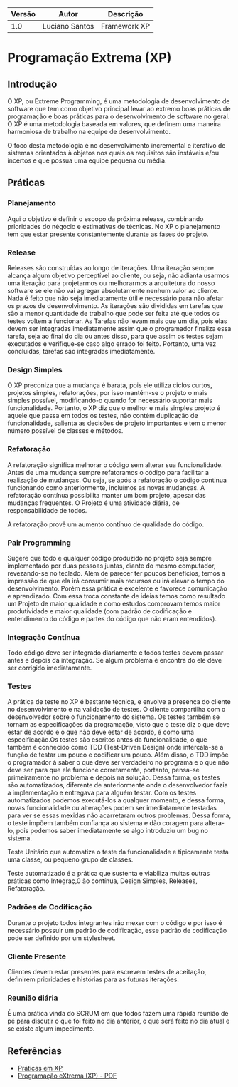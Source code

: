 |Versão|Autor|Descrição|
|------|-----|---------|
|1.0|Luciano Santos|Framework XP|

# Programação Extrema (XP)

## Introdução
O XP, ou Extreme Programming, é uma metodologia de desenvolvimento de software que tem como objetivo principal levar ao extremo boas práticas de programação e boas práticas para o desenvolvimento de software no geral. O XP é uma metodologia baseada em valores, que definem uma maneira harmoniosa de trabalho na equipe de desenvolvimento.

O foco desta metodologia é no desenvolvimento incremental e iterativo de sistemas orientados à objetos nos quais os requisitos são instáveis e/ou incertos e que possua uma equipe pequena ou média.

## Práticas

### Planejamento

Aqui o objetivo é definir o escopo da próxima release, combinando prioridades do négocio e estimativas de técnicas. No XP o planejamento tem que estar presente constantemente durante as fases do projeto.

### Release
Releases são construídas ao longo de iterações. Uma iteração sempre alcança algum objetivo perceptível ao cliente, ou seja, não adianta usarmos uma iteração para projetarmos ou melhorarmos a arquitetura do nosso software se ele não vai agregar absolutamente nenhum valor ao cliente. Nada é feito que não seja imediatamente útil e necessário para não afetar os prazos de desenvolvimento. As iterações são divididas em tarefas que são a menor quantidade de trabalho que pode ser feita até que todos os testes voltem a funcionar. As Tarefas não levam mais que um dia, pois elas devem ser integradas imediatamente assim que o programador finaliza essa tarefa, seja ao final do dia ou antes disso, para que assim os testes sejam executados e verifique-se caso algo errado foi feito. Portanto, uma vez concluídas, tarefas são integradas imediatamente.

### Design Simples
O XP preconiza que a mudança é barata, pois ele utiliza ciclos curtos, projetos simples, refatorações, por isso mantém-se o projeto o mais simples possível, modificando-o quando for necessário suportar mais funcionalidade. Portanto, o XP diz que o melhor e mais simples projeto é aquele que passa em todos os testes, não contém duplicação de funcionalidade, salienta as decisões de projeto importantes e tem o menor número possível de classes e métodos.

### Refatoração
A refatoração significa melhorar o código sem alterar sua funcionalidade. Antes de uma mudança sempre refatoramos o código para facilitar a realização de mudanças. Ou seja, se após a refatoração o código continua funcionando como anteriormente, incluímos as novas mudanças. A refatoração contínua possibilita manter um bom projeto, apesar das mudanças frequentes. O Projeto é uma atividade diária, de responsabilidade de todos.

A refatoração provê um aumento contínuo de qualidade do código.

### Pair Programming
Sugere que todo e qualquer código produzido no projeto seja sempre implementado por duas pessoas juntas, diante do mesmo computador, revezando-se no teclado. Além de parecer ter poucos benefícios, temos a impressão de que ela irá consumir mais recursos ou irá elevar o tempo do desenvolvimento. Porém essa prática é excelente e favorece comunicação e aprendizado. Com essa troca constante de ideias temos como resultado um Projeto de maior qualidade e como estudos comprovam temos maior produtividade e maior qualidade (com padrão de codificação e entendimento do código e partes do código que não eram entendidos).

### Integração Contínua
Todo código deve ser integrado diariamente e todos testes devem passar antes e depois da integração. Se algum problema é encontra do ele deve ser corrigido imediatamente.

### Testes
A prática de teste no XP é bastante técnica, e envolve a presença do cliente no desenvolvimento e na validação de testes. O cliente compartilha com o desenvolvedor sobre o funcionamento do sistema. Os testes também se tornam as especificações da programação, visto que o teste diz o que deve estar de acordo e o que não deve estar de acordo, é como uma especificação.Os testes são escritos antes da funcionalidade, o que também é conhecido como TDD (Test-Driven Design) onde intercala-se a função de testar um pouco e codificar um pouco. Além disso, o TDD impõe o programador à saber o que deve ser verdadeiro no programa e o que não deve ser para que ele funcione corretamente, portanto, pensa-se primeiramente no problema e depois na solução. Dessa forma, os testes são automatizados, diferente de anteriormente onde o desenvolvedor fazia a implementação e entregava para alguém testar. Com os testes automatizados podemos executá-los a qualquer momento, e dessa forma, novas funcionalidade ou alterações podem ser imediatamente testadas para ver se essas mexidas não acarretaram outros problemas. Dessa forma, o teste impõem também confiança ao sistema e dão coragem para altera-lo, pois podemos saber imediatamente se algo introduziu um bug no sistema.

Teste Unitário que automatiza o teste da funcionalidade e tipicamente testa uma classe, ou pequeno grupo de classes.

Teste automatizado é a prática que sustenta e viabiliza muitas outras práticas como Integraç,0
ão contínua, Design Simples, Releases, Refatoração.


### Padrões de Codificação
Durante o projeto todos integrantes irão mexer com o código e por isso é necessário possuir um padrão de codificação, esse padrão de codificação pode ser definido por um stylesheet.

### Cliente Presente
Clientes devem estar presentes para escrevem testes de aceitação, definirem prioridades e histórias para as futuras iterações.

### Reunião diária
É uma prática vinda do SCRUM em que todos fazem uma rápida reunião de pé para discutir o que foi feito no dia anterior, o que será feito no dia atual e se existe algum impedimento.

## Referências

- [Práticas em XP](https://www.devmedia.com.br/praticas-em-xp-extreme-programming/29330)
-  [Programação eXtrema (XP) - PDF](http://periodicos.unesc.net/index.php/sulcomp/article/download/911/900)
